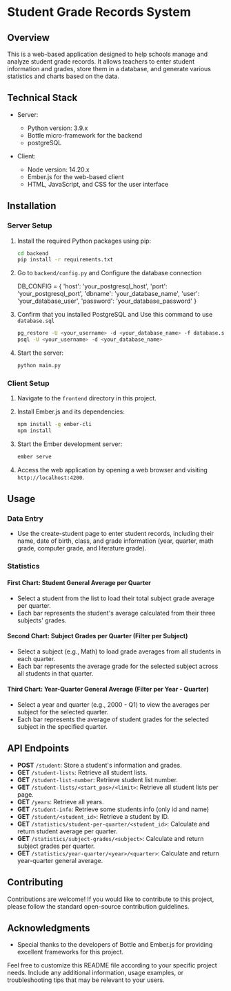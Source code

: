 # Student Grade Records System

## Overview

This is a web-based application designed to help schools manage and analyze student grade records. It allows teachers to enter student information and grades, store them in a database, and generate various statistics and charts based on the data.

## Technical Stack

- Server:
  - Python version: 3.9.x
  - Bottle micro-framework for the backend
  - postgreSQL

- Client:
  - Node version: 14.20.x 
  - Ember.js for the web-based client
  - HTML, JavaScript, and CSS for the user interface

## Installation

### Server Setup

1. Install the required Python packages using pip:

   ```bash
   cd backend
   pip install -r requirements.txt
   ```

2. Go to `backend/config.py` and Configure the database connection

   DB_CONFIG = {
      'host':     'your_postgresql_host',
      'port':     'your_postgresql_port',
      'dbname':   'your_database_name',
      'user':     'your_database_user',
      'password': 'your_database_password'
   }
3. Confirm that you installed PostgreSQL and Use this command to use `database.sql`

   ```bash
   pg_restore -U <your_username> -d <your_database_name> -f database.sql (sql file path)
   psql -U <your_username> -d <your_database_name>
   ```

4. Start the server:

   ```bash
   python main.py
   ```

### Client Setup

1. Navigate to the `frontend` directory in this project.

2. Install Ember.js and its dependencies:

   ```bash
   npm install -g ember-cli
   npm install
   ```

3. Start the Ember development server:

   ```bash
   ember serve
   ```

4. Access the web application by opening a web browser and visiting `http://localhost:4200`.

## Usage

### Data Entry

- Use the create-student page to enter student records, including their name, date of birth, class, and grade information (year, quarter, math grade, computer grade, and literature grade).

### Statistics

#### First Chart: Student General Average per Quarter

- Select a student from the list to load their total subject grade average per quarter.
- Each bar represents the student's average calculated from their three subjects' grades.

#### Second Chart: Subject Grades per Quarter (Filter per Subject)

- Select a subject (e.g., Math) to load grade averages from all students in each quarter.
- Each bar represents the average grade for the selected subject across all students in that quarter.

#### Third Chart: Year-Quarter General Average (Filter per Year - Quarter)

- Select a year and quarter (e.g., 2000 - Q1) to view the averages per subject for the selected quarter.
- Each bar represents the average of student grades for the selected subject in the specified quarter.

## API Endpoints

- **POST** `/student`: Store a student's information and grades.
- **GET** `/student-lists`: Retrieve all student lists.
- **GET** `/student-list-number`: Retrieve student list number.
- **GET** `/student-lists/<start_pos>/<limit>`: Retrieve all student lists per page.
- **GET** `/years`: Retrieve all years.
- **GET** `/student-info`: Retrieve some students info (only id and name)
- **GET** `/student/<student_id>`: Retrieve a student by ID.
- **GET** `/statistics/student-per-quarter/<student_id>`: Calculate and return student average per quarter.
- **GET** `/statistics/subject-grades/<subject>`: Calculate and return subject grades per quarter.
- **GET** `/statistics/year-quarter/<year>/<quarter>`: Calculate and return year-quarter general average.

## Contributing

Contributions are welcome! If you would like to contribute to this project, please follow the standard open-source contribution guidelines.

## Acknowledgments

- Special thanks to the developers of Bottle and Ember.js for providing excellent frameworks for this project.

Feel free to customize this README file according to your specific project needs. Include any additional information, usage examples, or troubleshooting tips that may be relevant to your users.